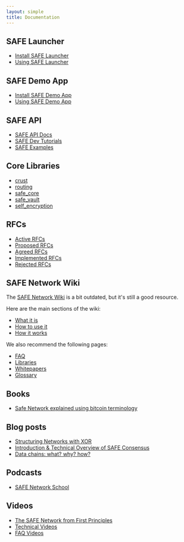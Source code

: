 ```yaml
---
layout: simple
title: Documentation
---
```


## SAFE Launcher

- [Install SAFE Launcher](https://maidsafe.readme.io/docs/install-launcher)
- [Using SAFE Launcher](https://maidsafe.readme.io/docs/launcher)

## SAFE Demo App

- [Install SAFE Demo App](https://maidsafe.readme.io/docs/install-demo-app)
- [Using SAFE Demo App](https://maidsafe.readme.io/docs/demo-app)

## SAFE API

- [SAFE API Docs](https://api.safedev.org)
- [SAFE Dev Tutorials](https://tutorials.safedev.org/)
- [SAFE Examples](https://github.com/maidsafe/safe_examples)
<!-- - [#support](https://forum.safedev.org/c/support) -->

## Core Libraries

- [crust](http://docs.maidsafe.net/crust/master/crust/index.html)
- [routing](http://docs.maidsafe.net/routing/master/routing/index.html)
- [safe_core](http://docs.maidsafe.net/safe_core/master/safe_core/index.html)
- [safe_vault](http://docs.maidsafe.net/safe_vault/master/safe_vault/index.html)
- [self_encryption](http://docs.maidsafe.net/self_encryption/master/self_encryption/index.html)

## RFCs

- [Active RFCs](https://github.com/maidsafe/rfcs/blob/master/RFCs-by-status.md#active-rfcs)
- [Proposed RFCs](https://github.com/maidsafe/rfcs/blob/master/RFCs-by-status.md#proposed-rfcs)
- [Agreed RFCs](https://github.com/maidsafe/rfcs/blob/master/RFCs-by-status.md#agreed-rfcs)
- [Implemented RFCs](https://github.com/maidsafe/rfcs/blob/master/RFCs-by-status.md#implemented-rfcs)
- [Rejected RFCs](https://github.com/maidsafe/rfcs/blob/master/RFCs-by-status.md#rejected-rfcs)

## SAFE Network Wiki

The [SAFE Network Wiki](https://safenetwork.wiki) is a bit outdated, but it's still a good resource.

Here are the main sections of the wiki:

- [What it is](https://safenetwork.wiki/en/What_it_is)
- [How to use it](https://safenetwork.wiki/en/How_to_use_it)
- [How it works](https://safenetwork.wiki/en/How_it_works)

We also recommend the following pages:

- [FAQ](https://safenetwork.wiki/en/FAQ)
- [Libraries](https://safenetwork.wiki/en/Libraries)
- [Whitepapers](https://safenetwork.wiki/en/Whitepapers)
- [Glossary](https://safenetwork.wiki/en/Glossary)

## Books

- [Safe Network explained using bitcoin terminology](https://safe-network-explained.github.io/safe-for-bitcoiners)

## Blog posts

- [Structuring Networks with XOR](https://blog.maidsafe.net/2016/05/27/structuring-networks-with-xor/)
- [Introduction & Technical Overview of SAFE Consensus](https://blog.maidsafe.net/2016/06/23/introduction-technical-overview-of-safe-consensus/)
- [Data chains: what? why? how?](https://metaquestions.me/2016/07/20/data-chains-what-why-how/)

## Podcasts

- [SAFE Network School](http://www.safecrossroads.net/safe-network-school/)

## Videos

- [The SAFE Network from First Principles](https://www.youtube.com/playlist?list=PLiYqQVdgdw_sSDkdIZzDRQR9xZlsukIxD)
- [Technical Videos](https://www.youtube.com/playlist?list=PL7GqwP0KrKTpDLsQwk_gixasgCcUuL9H5)
- [FAQ Videos](https://www.youtube.com/playlist?list=PL7GqwP0KrKTrE88kD-39FKKrydTGJQEUx)
